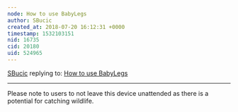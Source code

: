 ```yaml
---
node: How to use BabyLegs
author: SBucic
created_at: 2018-07-20 16:12:31 +0000
timestamp: 1532103151
nid: 16735
cid: 20180
uid: 524965
---
```




[SBucic](../profile/SBucic) replying to: [How to use BabyLegs](../notes/maxliboiron/07-17-2018/how-to-use-babylegs)

----
Please note to users to not leave this device unattended as there is a potential for catching wildlife.